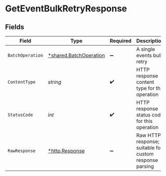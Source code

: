 # GetEventBulkRetryResponse


## Fields

| Field                                                           | Type                                                            | Required                                                        | Description                                                     |
| --------------------------------------------------------------- | --------------------------------------------------------------- | --------------------------------------------------------------- | --------------------------------------------------------------- |
| `BatchOperation`                                                | [*shared.BatchOperation](../../models/shared/batchoperation.md) | :heavy_minus_sign:                                              | A single events bulk retry                                      |
| `ContentType`                                                   | *string*                                                        | :heavy_check_mark:                                              | HTTP response content type for this operation                   |
| `StatusCode`                                                    | *int*                                                           | :heavy_check_mark:                                              | HTTP response status code for this operation                    |
| `RawResponse`                                                   | [*http.Response](https://pkg.go.dev/net/http#Response)          | :heavy_minus_sign:                                              | Raw HTTP response; suitable for custom response parsing         |